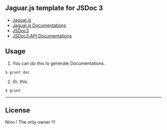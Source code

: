 Jaguar.js template for JSDoc 3
---
- [Jaguar.js](http://davidshimjs.github.io/jaguarjs)
- [Jaguar.js Documentations](http://davidshimjs.github.io/jaguarjs/doc)
- [JSDoc3](https://github.com/jsdoc3/jsdoc)
- [JSDoc3 API Documentations](http://usejsdoc.org)

Usage
---
1. You can do this to generate Documentations.
```
$ grunt doc
```

2. Or, this.
```
$ grunt
```

---


License
---
Nino ! The only owner !!!
